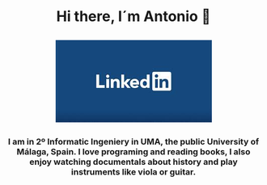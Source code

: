 <div id="header" align="center">
  <h1 align="center"> Hi there, I´m Antonio 👋
  <h2 align="center"><a href="https://www.linkedin.com"><img src="images/linkedin.jpg" alt="Logo de LinkedIn"></a>
  <h3 align="center"> I am in 2º Informatic Ingeniery in UMA, the public University of Málaga, Spain. I love programing and reading books, I also enjoy watching documentals about history and play instruments like viola or guitar.
</div>
    
